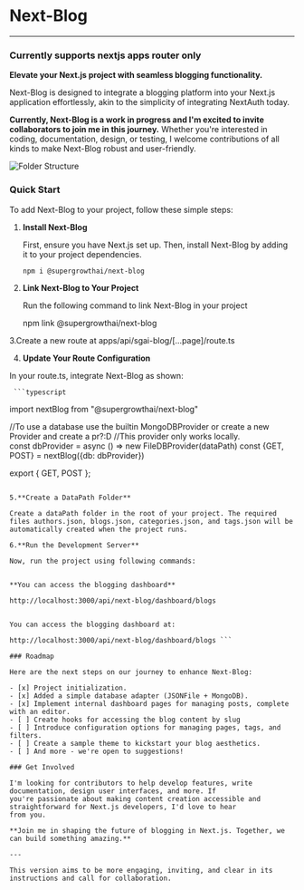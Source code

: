# Next-Blog

****

### Currently supports nextjs apps router only

**Elevate your Next.js project with seamless blogging functionality.**

Next-Blog is designed to integrate a blogging platform into your Next.js application effortlessly, akin to the
simplicity of integrating NextAuth today.

**Currently, Next-Blog is a work in progress and I'm excited to invite collaborators to join me in this journey.**
Whether you're interested in coding, documentation, design, or testing, I welcome contributions of all kinds to make
Next-Blog robust and user-friendly.

![Folder Structure](https://github.com/captadexp/next-blog/blob/main/images/apps-router-folder-structure.png?raw=true)

### Quick Start

To add Next-Blog to your project, follow these simple steps:

1. **Install Next-Blog**

   First, ensure you have Next.js set up.
   Then, install Next-Blog by adding it to your project dependencies.
   ```shell
   npm i @supergrowthai/next-blog

2. **Link Next-Blog to Your Project**
 
   Run the following command to link Next-Blog in your project

   npm link @supergrowthai/next-blog

3.Create a new route at apps/api/sgai-blog/[...page]/route.ts

4. **Update Your Route Configuration**

In your route.ts, integrate Next-Blog as shown:

     ```typescript
   import nextBlog from "@supergrowthai/next-blog"

   //To use a database use the builtin MongoDBProvider or create a new Provider and create a pr?:D
   //This provider only works locally.    
   const dbProvider = async () => new FileDBProvider(dataPath)
   const {GET, POST} = nextBlog({db: dbProvider})

   export { GET, POST };
   ```

5.**Create a DataPath Folder**

Create a dataPath folder in the root of your project. The required files authors.json, blogs.json, categories.json, and tags.json will be automatically created when the project runs.

6.**Run the Development Server**

Now, run the project using following commands:


**You can access the blogging dashboard**

 http://localhost:3000/api/next-blog/dashboard/blogs
 

You can access the blogging dashboard at:

http://localhost:3000/api/next-blog/dashboard/blogs ```

### Roadmap

Here are the next steps on our journey to enhance Next-Blog:

- [x] Project initialization.
- [x] Added a simple database adapter (JSONFile + MongoDB).
- [x] Implement internal dashboard pages for managing posts, complete with an editor.
- [ ] Create hooks for accessing the blog content by slug
- [ ] Introduce configuration options for managing pages, tags, and filters.
- [ ] Create a sample theme to kickstart your blog aesthetics.
- [ ] And more - we're open to suggestions!

### Get Involved

I'm looking for contributors to help develop features, write documentation, design user interfaces, and more. If
you're passionate about making content creation accessible and straightforward for Next.js developers, I'd love to hear
from you.

**Join me in shaping the future of blogging in Next.js. Together, we can build something amazing.**

---

This version aims to be more engaging, inviting, and clear in its instructions and call for collaboration.
